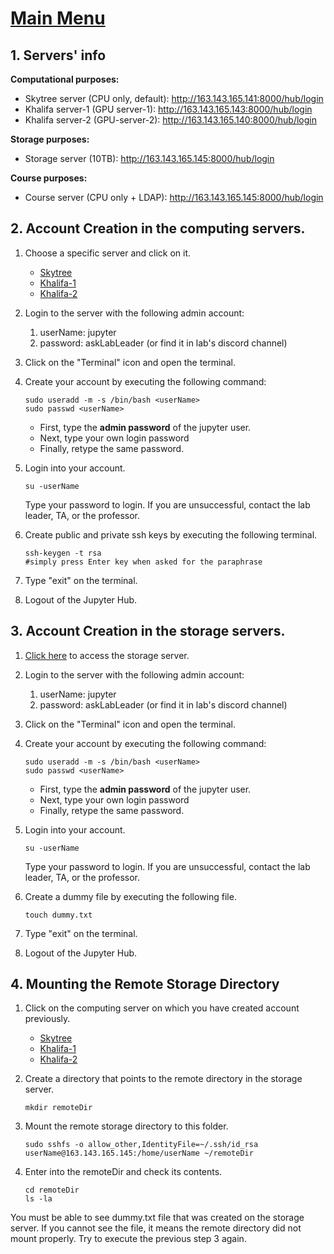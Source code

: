 # [Main Menu](index.html)

## 1. Servers' info

__Computational purposes:__
- Skytree server (CPU only, default): http://163.143.165.141:8000/hub/login
- Khalifa server-1 (GPU server-1): http://163.143.165.143:8000/hub/login
- Khalifa server-2 (GPU-server-2): http://163.143.165.140:8000/hub/login

__Storage purposes:__
- Storage server (10TB): http://163.143.165.145:8000/hub/login

__Course purposes:__
- Course server (CPU only + LDAP): http://163.143.165.145:8000/hub/login

## 2. Account Creation in the computing servers.

1. Choose a specific server and click on it.
   - [Skytree](http://163.143.165.141:8000)
   - [Khalifa-1](http://163.143.165.143:8000)
   - [Khalifa-2](http://163.143.165.140:8000)

2. Login to the server with the following admin account:
   1. userName: jupyter
   2. password: askLabLeader (or find it in lab's discord channel)

3. Click on the "Terminal" icon and open the terminal.

4. Create your account by executing the following command:

       sudo useradd -m -s /bin/bash <userName>
       sudo passwd <userName>

     - First, type the __admin password__ of the jupyter user.
     - Next, type your own login password
     - Finally, retype the same password.
   
5. Login into your account.

       su -userName

    Type your password to login. If you are unsuccessful, contact the lab leader, TA, or the professor. 

6. Create public and private ssh keys by executing the following terminal.

       ssh-keygen -t rsa
       #simply press Enter key when asked for the paraphrase

7. Type "exit" on the terminal.

8. Logout of the Jupyter Hub.

## 3. Account Creation in the storage servers.

1. [Click here](http://163.143.165.145:8000/hub/login) to access the storage server.

2. Login to the server with the following admin account:
   1. userName: jupyter
   2. password: askLabLeader (or find it in lab's discord channel)
   
3. Click on the "Terminal" icon and open the terminal.

4. Create your account by executing the following command:

       sudo useradd -m -s /bin/bash <userName>
       sudo passwd <userName>

     - First, type the __admin password__ of the jupyter user.
     - Next, type your own login password
     - Finally, retype the same password.
5. Login into your account.

       su -userName

    Type your password to login. If you are unsuccessful, contact the lab leader, TA, or the professor. 

6. Create a dummy file by executing the following file.

       touch dummy.txt
7. Type "exit" on the terminal.
8. Logout of the Jupyter Hub.

## 4. Mounting the Remote Storage Directory 

1. Click on the computing server on which you have created account previously.
   - [Skytree](http://163.143.165.141:8000)
   - [Khalifa-1](http://163.143.165.143:8000)
   - [Khalifa-2](http://163.143.165.140:8000)

2. Create a directory that points to the remote directory in the storage server.

       mkdir remoteDir

3. Mount the remote storage directory to this folder.

       sudo sshfs -o allow_other,IdentityFile=~/.ssh/id_rsa userName@163.143.165.145:/home/userName ~/remoteDir

4. Enter into the remoteDir and check its contents. 

       cd remoteDir
       ls -la

  You must be able to see dummy.txt file that was created on the storage server. If you cannot see the file, it means 
  the remote directory did not mount properly. Try to execute the previous step 3 again.
